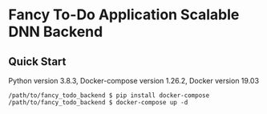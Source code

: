 # Fancy To-Do Application Scalable DNN Backend


## Quick Start
Python version 3.8.3, Docker-compose version 1.26.2, Docker version 19.03
```
/path/to/fancy_todo_backend $ pip install docker-compose
/path/to/fancy_todo_backend $ docker-compose up -d
```